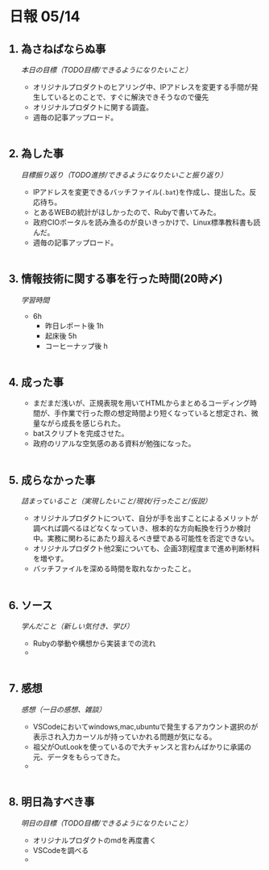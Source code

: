 # 日報 05/14


<ol>

## <li>為さねばならぬ事</li>

*本日の目標（TODO目標/できるようになりたいこと）*

  - オリジナルプロダクトのヒアリング中、IPアドレスを変更する手間が発生しているとのことで、すぐに解決できそうなので優先
  - オリジナルプロダクトに関する調査。
  - 週毎の記事アップロード。

<br>

## <li>為した事</li>

*目標振り返り（TODO進捗/できるようになりたいこと振り返り）*

  - IPアドレスを変更できるバッチファイル(`.bat`)を作成し、提出した。反応待ち。
  - とあるWEBの統計がほしかったので、Rubyで書いてみた。
  - 政府CIOポータルを読み漁るのが良いきっかけで、Linux標準教科書も読んだ。
  - 週毎の記事アップロード。

<br>


## <li>情報技術に関する事を行った時間(20時〆)</li>

*学習時間*

  - 6h
    - 昨日レポート後 1h
    - 起床後 5h
    - コーヒーナップ後 h

<br>


## <li>成った事</li>

  - まだまだ浅いが、正規表現を用いてHTMLからまとめるコーディング時間が、手作業で行った際の想定時間より短くなっていると想定され、微量ながら成長を感じられた。
  - batスクリプトを完成させた。
  - 政府のリアルな空気感のある資料が勉強になった。

<br>


## <li>成らなかった事</li>

*詰まっていること（実現したいこと/現状/行ったこと/仮説）*

  - オリジナルプロダクトについて、自分が手を出すことによるメリットが調べれば調べるほどなくなっていき、根本的な方向転換を行うか検討中。実務に関わるにあたり超えるべき壁である可能性を否定できない。
  - オリジナルプロダクト他2案についても、企画3割程度まで進め判断材料を増やす。
  - バッチファイルを深める時間を取れなかったこと。

<br>


## <li>ソース</li>

*学んだこと（新しい気付き、学び）*

  - Rubyの挙動や構想から実装までの流れ
  - 

<br>


## <li>感想</li>

*感想（一日の感想、雑談）*

  - VSCodeにおいてwindows,mac,ubuntuで発生するアカウント選択のが表示され入力カーソルが持っていかれる問題が気になる。
  - 祖父がOutLookを使っているので大チャンスと言わんばかりに承諾の元、データをもらってきた。
  - 

<br>


## <li>明日為すべき事</li>

*明日の目標（TODO目標/できるようになりたいこと）*

  - オリジナルプロダクトのmdを再度書く
  - VSCodeを調べる
  - 

<!-- end -->

<br>

</ol>


